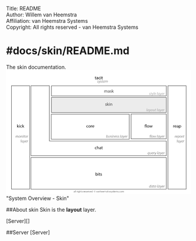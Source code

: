 Title: README  
Author: Willem van Heemstra  
Affiliation: van Heemstra Systems  
Copyright: All rights reserved - van Heemstra Systems

#docs/skin/README.md
==============

The skin documentation.
![Image](../skin/images/system_overview_skin.png?raw=true)  "System Overview - Skin"

##About skin
Skin is the **layout** layer.

[Server][]

##Server [Server]
